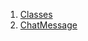 

1. [Classes](models_chats_chat_message/models_chats_chat_message-library.html#classes)
2. [ChatMessage](models_chats_chat_message/ChatMessage-class.html)
